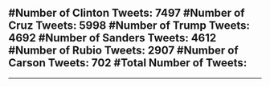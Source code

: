 #Number of Clinton Tweets: 7497
#Number of Cruz Tweets: 5998
#Number of Trump Tweets: 4692
#Number of Sanders Tweets: 4612
#Number of Rubio Tweets: 2907
#Number of Carson Tweets: 702
#Total Number of Tweets:  
---
---
